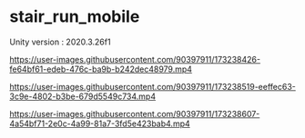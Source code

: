 # stair_run_mobile
 Unity version : 2020.3.26f1

https://user-images.githubusercontent.com/90397911/173238426-fe64bf61-edeb-476c-ba9b-b242dec48979.mp4

https://user-images.githubusercontent.com/90397911/173238519-eeffec63-3c9e-4802-b3be-679d5549c734.mp4

https://user-images.githubusercontent.com/90397911/173238607-4a54bf71-2e0c-4a99-81a7-3fd5e423bab4.mp4

